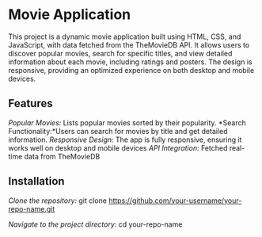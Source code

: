 # Movie Application
 This project is a dynamic movie application built using HTML, CSS, and JavaScript, with data fetched from the TheMovieDB API. It allows users to discover popular movies, search for specific titles, and view detailed information about each movie, including ratings and posters. The design is responsive, providing an optimized experience on both desktop and mobile devices. 
## Features
*Popular Movies:* Lists popular movies sorted by their popularity.
*Search Functionality:*Users can search for movies by title and get detailed information.
*Responsive Design:* The app is fully responsive, ensuring it works well on desktop and mobile devices
*API Integration:* Fetched real-time data from TheMovieDB

## Installation
*Clone the repository:*
git clone https://github.com/your-username/your-repo-name.git

*Navigate to the project directory:*
cd your-repo-name
